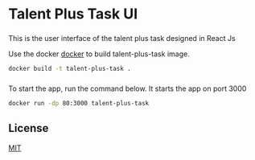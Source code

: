 # Talent Plus Task UI

###
This is the user interface of the talent plus task designed in React Js

Use the docker [docker](https://www.docker.com/) to build talent-plus-task image.

```bash
docker build -t talent-plus-task .
```

###
To start the app, run the command below. It starts the app on port 3000

```bash
docker run -dp 80:3000 talent-plus-task
```


## License
[MIT](https://choosealicense.com/licenses/mit/)